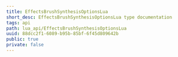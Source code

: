 ```yaml
---
title: EffectsBrushSynthesisOptionsLua
short_desc: EffectsBrushSynthesisOptionsLua type documentation
tags: api
path: lua_api/EffectsBrushSynthesisOptionsLua
uuid: 88dcc2f1-6089-b95b-85bf-6f45d809642b
public: true
private: false
---
```




